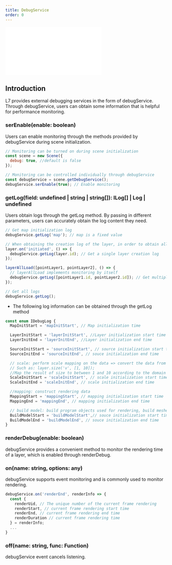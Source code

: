 ```yaml
---
title: DebugService
order: 0
---
```


<embed src="@/docs/api/common/style.md"></embed>

## Introduction

L7 provides external debugging services in the form of debugService. Through debugService, users can obtain some information that is helpful for performance monitoring.

### serEnable(enable: boolean)

Users can enable monitoring through the methods provided by debugService during scene initialization.

```js
// Monitoring can be turned on during scene initialization
const scene = new Scene({
  debug: true, //default is false
});

// Monitoring can be controlled individually through debugService
const debugService = scene.getDebugService();
debugService.serEnable(true); // Enable monitoring
```

### getLog(field: undefined | string | string\[]): ILog\[] | Log | undefined

Users obtain logs through the getLog method. By passing in different parameters, users can accurately obtain the log content they need.

```js
// Get map initialization log
debugService.getLog('map'); // map is a fixed value

// When obtaining the creation log of the layer, in order to obtain all the data, it needs to be obtained after the layer creation is completed.
layer.on('initiated', () => {
  debugService.getLog(layer.id); // Get a single layer creation log
});

layerAllLoad([pointLayer1, pointLayer2], () => {
  // layerAllLoad implements monitoring by itself
  debugService.getLog([pointLayer1.id, pointLayer2.id]); // Get multiple layer creation logs
});

// Get all logs
debugService.getLog();
```

- The following log information can be obtained through the getLog method

```js
const enum IDebugLog {
  MapInitStart = 'mapInitStart', // Map initialization time

  LayerInitStart = 'layerInitStart', //Layer initialization start time
  LayerInitEnd = 'layerInitEnd', //Layer initialization end time

  SourceInitStart = 'sourceInitStart', // source initialization start time
  SourceInitEnd = 'sourceInitEnd', // souce initialization end time

  // scale: perform scale mapping on the data => convert the data from the definition domain to the value domain
  // Such as: layer.size('v', [1, 10]);
  //Map the result of size to between 1 and 10 according to the domain represented by field v
  ScaleInitStart = 'scaleInitStart', // scale initialization start time
  ScaleInitEnd = 'scaleInitEnd', // scale initialization end time

  //mapping: construct rendering data
  MappingStart = 'mappingStart', // mapping initialization start time
  MappingEnd = 'mappingEnd', // mapping initialization end time

  // build model: build program objects used for rendering, build meshes, textures, etc.
  BuildModelStart = 'buildModelStart',// souce initialization start time
  BuildModelEnd = 'buildModelEnd', // souce initialization end time
}
```

### renderDebug(enable: boolean)

debugService provides a convenient method to monitor the rendering time of a layer, which is enabled through renderDebug.

### on(name: string, options: any)

debugService supports event monitoring and is commonly used to monitor rendering.

```js
debugService.on('renderEnd', renderInfo => {
  const {
    renderUid, // The unique number of the current frame rendering
    renderStart, // current frame rendering start time
    renderEnd, // current frame rendering end time
    renderDuration // current frame rendering time
  } = renderInfo;
  ...
}
```

### off(name: string, func: Function)

debugService event cancels listening.
